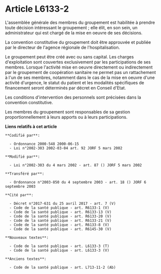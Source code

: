# Article L6133-2

L'assemblée générale des membres du groupement est habilitée à prendre toute décision intéressant le groupement ; elle élit,
en son sein, un administrateur qui est chargé de la mise en oeuvre de ses décisions.

La convention constitutive du groupement doit être approuvée et publiée par le directeur de l'agence régionale de
l'hospitalisation.

Le groupement peut être créé avec ou sans capital. Les charges d'exploitation sont couvertes exclusivement par les
participations de ses membres. Lorsque l'activité mise en oeuvre directement ou indirectement par le groupement de
coopération sanitaire ne permet pas un rattachement à l'un de ses membres, notamment dans le cas de la mise en oeuvre d'une
activité d'urgence, le statut du patient et les modalités spécifiques de financement seront déterminés par décret en Conseil
d'Etat.

Les conditions d'intervention des personnels sont précisées dans la convention constitutive.

Les membres du groupement sont responsables de sa gestion proportionnellement à leurs apports ou à leurs participations.

**Liens relatifs à cet article**

	**Codifié par**:

	  - Ordonnance 2000-548 2000-06-15
	  - Loi n°2002-303 2002-03-04 art. 92 JORF 5 mars 2002

	**Modifié par**:

	  - Loi n°2002-303 du 4 mars 2002 - art. 87 () JORF 5 mars 2002

	**Transféré par**:

	  - Ordonnance n°2003-850 du 4 septembre 2003 - art. 18 () JORF 6 septembre 2003

	**Cité par**:

	  - Décret n°2017-631 du 25 avril 2017 - art. 7 (V)
	  - Code de la santé publique - art. R6133-1 (V)
	  - Code de la santé publique - art. R6133-13 (V)
	  - Code de la santé publique - art. R6133-20 (V)
	  - Code de la santé publique - art. R6133-21 (V)
	  - Code de la santé publique - art. R6133-8 (V)
	  - Code de la santé publique - art. R6145-30 (V)

	**Nouveaux textes**:

	  - Code de la santé publique - art. L6133-3 (T)
	  - Code de la santé publique - art. L6133-3 (V)

	**Anciens textes**:

	  - Code de la santé publique - art. L713-11-2 (Ab)
